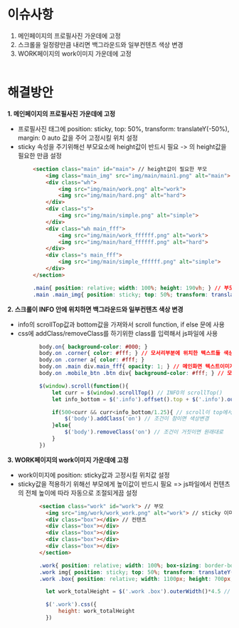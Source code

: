 # 이슈사항
1. 메인페이지의 프로필사진 가운데에 고정
2. 스크롤을 일정량만큼 내리면 백그라운드와 일부컨텐츠 색상 변경
3. WORK페이지의 work이미지 가운데에 고정
<br><br>
# 해결방안
**1. 메인페이지의 프로필사진 가운데에 고정**
- 프로필사진 태그에 position: sticky, top: 50%, transform: translateY(-50%), margin: 0 auto 값을 주어 고정시킬 위치 설정
- sticky 속성을 주기위해선 부모요소에 height값이 반드시 필요 -> 의 height값을 필요한 만큼 설정
```html
        <section class="main" id="main"> // height값이 필요한 부모
            <img class="main_img" src="img/main/main1.png" alt="main"> // 여기가 프로필사진 부분
            <div class="wh">
                <img src="img/main/work.png" alt="work">
                <img src="img/main/hard.png" alt="hard">
            </div>
            <div class="s">
                <img src="img/main/simple.png" alt="simple">
            </div>
            <div class="wh main_fff">
                <img src="img/main/work_ffffff.png" alt="work">
                <img src="img/main/hard_ffffff.png" alt="hard">
            </div>
            <div class="s main_fff">
                <img src="img/main/simple_ffffff.png" alt="simple">
            </div>
        </section>
```
```css
        .main{ position: relative; width: 100%; height: 190vh; } // 부모에게 height값을 필요한 만큼 설정
        .main .main_img{ position: sticky; top: 50%; transform: translateY(-50%); margin: 0 auto; width: 25%; } // sticky를 활용한 고정값 설정
```
**2. 스크롤이 INFO 안에 위치하면 백그라운드와 일부컨텐츠 색상 변경**
- info의 scrollTop값과 bottom값을 가져와서 scroll function, if else 문에 사용
- css에 addClass/removeClass를 하기위한 class를 입력해서 js파일에 사용
```css
          body.on{ background-color: #000; }
          body.on .corner{ color: #fff; } // 모서리부분에 위치한 텍스트들 색상변경
          body.on .corner a{ color: #fff; }
          body.on .main div.main_fff{ opacity: 1; } // 메인화면 텍스트이미지들 색상변경
          body.on .mobile_btn .btn div{ background-color: #fff; } // 모바일 햄버거메뉴버튼 색상변경
```
```javascript
          $(window).scroll(function(){
              let curr = $(window).scrollTop() // INFO의 scrollTop()
              let info_bottom = $('.info').offset().top + $('.info').outerHeight() // INFO의 scrollBottom()

              if(500<curr && curr<info_bottom/1.25){ // scroll이 top에서 500을 초과하고, INFO의 scrollBottom보다 1.25배 만큼 내려갔을 때
                  $('body').addClass('on') // 조건이 참이면 색상변경
              }else{
                  $('body').removeClass('on') // 조건이 거짓이면 원래대로
              }
          })
```
**3. WORK페이지의 work이미지 가운데에 고정**
- work이미지에 position: sticky값과 고정시킬 위치값 설정
- sticky값을 적용하기 위해선 부모에게 높이값이 반드시 필요 => js파일에서 컨텐츠의 전체 높이에 따라 자동으로 조절되게끔 설정
```html
          <section class="work" id="work"> // 부모
            <img src="img/work/work_work.png" alt="work"> // sticky 이미지
            <div class="box"></div> // 컨텐츠
            <div class="box"></div>
            <div class="box"></div>
            <div class="box"></div>
            <div class="box"></div>
          </section>
```
```css
          .work{ position: relative; width: 100%; box-sizing: border-box; padding-top: 150px; } // 부모
          .work img{ position: sticky; top: 50%; transform: translateY(-50%); margin: 0 auto; width: 95%; height: auto; } // sticky 이미지
          .work .box{ position: relative; width: 1100px; height: 700px; margin: 150px auto; } // 컨텐츠
```
```javascript
            let work_totalHeight = $('.work .box').outerWidth()*4.5 // 부모에게 컨텐츠의 height, margin값을 모두 포함한 값만큼 height값 설정 (4.5만큼 곱해서 원하는 만큼의 높이값이 나오기위한 추가 설정)

            $('.work').css({
                height: work_totalHeight
            })
```
